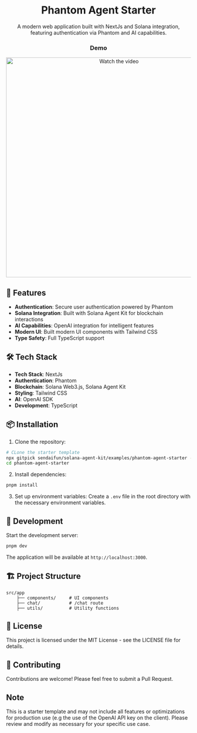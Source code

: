 <div align="center">
    
# Phantom Agent Starter

A modern web application built with NextJs and Solana integration, featuring authentication via Phantom and AI capabilities.

### Demo
<a href="https://vimeo.com/1076513294/c65630a9b1">
   <img src="https://github.com/user-attachments/assets/ade7f009-ec5c-47f3-978a-09af1417bc35" alt="Watch the video" width="600">
</a>

</div>

## 🚀 Features

- **Authentication**: Secure user authentication powered by Phantom
- **Solana Integration**: Built with Solana Agent Kit for blockchain interactions
- **AI Capabilities**: OpenAI integration for intelligent features
- **Modern UI**: Built modern UI components with Tailwind CSS
- **Type Safety**: Full TypeScript support

## 🛠️ Tech Stack

- **Tech Stack**: NextJs
- **Authentication**: Phantom
- **Blockchain**: Solana Web3.js, Solana Agent Kit
- **Styling**: Tailwind CSS
- **AI**: OpenAI SDK
- **Development**: TypeScript

## 📦 Installation

1. Clone the repository:
```bash
# CLone the starter template
npx gitpick sendaifun/solana-agent-kit/examples/phantom-agent-starter -b v2
cd phantom-agent-starter
```

2. Install dependencies:
```bash
pnpm install
```

3. Set up environment variables:
Create a `.env` file in the root directory with the necessary environment variables.

## 🚀 Development

Start the development server:
```bash
pnpm dev
```

The application will be available at `http://localhost:3000`.


## 🏗️ Project Structure

```
src/app
    ├── components/     # UI components
    ├── chat/           # /chat route
    ├── utils/          # Utility functions
```

## 📝 License

This project is licensed under the MIT License - see the LICENSE file for details.

## 🤝 Contributing

Contributions are welcome! Please feel free to submit a Pull Request.

## Note

This is a starter template and may not include all features or optimizations for production use (e.g the use of the OpenAI API key on the client). Please review and modify as necessary for your specific use case.

